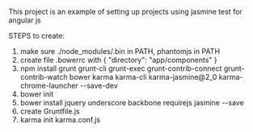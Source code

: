 This project is an example of setting up projects using jasmine test for angular js


STEPS to create:
1. make sure ./node_modules/.bin in PATH, phantomjs in PATH
2. create file .bowerrc with { "directory": "app/components" }
3. npm install grunt grunt-cli grunt-exec grunt-contrib-connect grunt-contrib-watch bower karma karma-cli karma-jasmine@2_0 karma-chrome-launcher --save-dev
4. bower init
5. bower install jquery underscore backbone requirejs jasmine --save
6. create Gruntfile.js
7. karma init karma.conf.js

